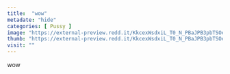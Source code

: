 ```yaml
---
title:  "wow"
metadate: "hide"
categories: [ Pussy ]
image: "https://external-preview.redd.it/KkcexWsdxiL_T0_N_PBaJPB3pbTSOe_ntBbmkLfl7rM.jpg?auto=webp&s=77a90d717c0897b6d7f81734000532c2b5062472"
thumb: "https://external-preview.redd.it/KkcexWsdxiL_T0_N_PBaJPB3pbTSOe_ntBbmkLfl7rM.jpg?width=640&crop=smart&auto=webp&s=096641735de1eacb3db91898773a861e6288b21b"
visit: ""
---
```

wow
